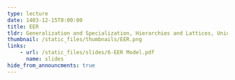 ```yaml
---
type: lecture
date: 1403-12-15T0:00:00
title: EER
tldr: Generalization and Specialization, Hierarchies and Lattices, Union, and Aggregation"
thumbnail: /static_files/thumbnails/EER.png
links: 
    - url: /static_files/slides/6-EER Model.pdf
      name: slides  
hide_from_announcments: true
---
```

